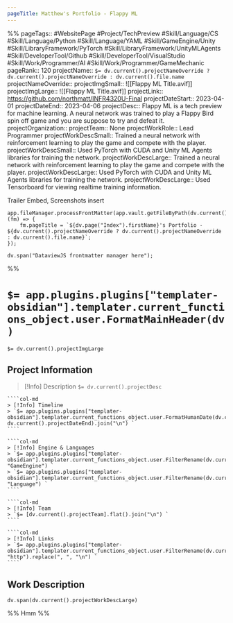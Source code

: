 ```yaml
---
pageTitle: Matthew's Portfolio - Flappy ML
---
```

%%
pageTags:: #WebsitePage #Project/TechPreview #Skill/Language/CS #Skill/Language/Python #Skill/Language/YAML #Skill/GameEngine/Unity #Skill/LibraryFramework/PyTorch #Skill/LibraryFramework/UnityMLAgents #Skill/DeveloperTool/Github #Skill/DeveloperTool/VisualStudio #Skill/Work/Programmer/AI #Skill/Work/Programmer/GameMechanic 
pageRank:: 120
projectName:: `$= dv.current().projectNameOverride ? dv.current().projectNameOverride : dv.current().file.name `
projectNameOverride:: 
projectImgSmall:: ![[Flappy ML Title.avif]]
projectImgLarge:: ![[Flappy ML Title.avif]]
projectLink:: https://github.com/northmatt/INFR4320U-Final
projectDateStart:: 2023-04-01
projectDateEnd:: 2023-04-06
projectDesc:: Flappy ML is a tech preview for machine learning. A neural network was trained to play a Flappy Bird spin off game and you are suppose to try and defeat it.
projectOrganization:: 
projectTeam:: None
projectWorkRole:: Lead Programmer
projectWorkDescSmall:: Trained a neural network with reinforcement learning to play the game and compete with the player.
projectWorkDescSmall:: Used PyTorch with CUDA and Unity ML Agents libraries for training the network.
projectWorkDescLarge:: Trained a neural network with reinforcement learning to play the game and compete with the player.
projectWorkDescLarge:: Used PyTorch with CUDA and Unity ML Agents libraries for training the network.
projectWorkDescLarge:: Used Tensorboard for viewing realtime training information.

Trailer Embed, Screenshots insert

```dataviewjs
app.fileManager.processFrontMatter(app.vault.getFileByPath(dv.current().file.path), (fm) => {
	fm.pageTitle = `${dv.page("Index").firstName}'s Portfolio - ${dv.current().projectNameOverride ? dv.current().projectNameOverride : dv.current().file.name}`;
});

dv.span("DataviewJS frontmatter manager here");
```
%%
# `$= app.plugins.plugins["templater-obsidian"].templater.current_functions_object.user.FormatMainHeader(dv) `
`$= dv.current().projectImgLarge `
## Project Information

> [!Info] Description
> `$= dv.current().projectDesc `

`````col
````col-md
> [!Info] Timeline
> `$= app.plugins.plugins["templater-obsidian"].templater.current_functions_object.user.FormatHumanDate(dv.current().projectDateStart, dv.current().projectDateEnd).join("\n") `
````

````col-md
> [!Info] Engine & Languages
> `$= app.plugins.plugins["templater-obsidian"].templater.current_functions_object.user.FilterRename(dv.current().file.etags, "GameEngine") `
> `$= app.plugins.plugins["templater-obsidian"].templater.current_functions_object.user.FilterRename(dv.current().file.etags, "Language") `
````

````col-md
> [!Info] Team
> `$= [dv.current().projectTeam].flat().join("\n") `
````

````col-md
> [!Info] Links
> `$= app.plugins.plugins["templater-obsidian"].templater.current_functions_object.user.FilterRename(dv.current().projectLink, "http").replace(", ", "\n") `
````
`````

## Work Description
```dataviewjs
dv.span(dv.current().projectWorkDescLarge)
```


%%
Hmm
%%